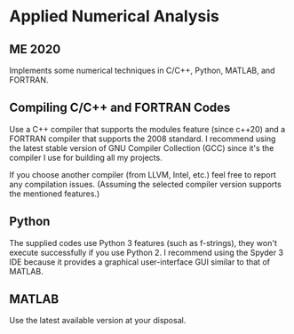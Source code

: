 # Applied Numerical Analysis
## ME 2020
Implements some numerical techniques in C/C++, Python, MATLAB, and FORTRAN.

## Compiling C/C++ and FORTRAN Codes
Use a C++ compiler that supports the modules feature (since c++20) and a
FORTRAN compiler that supports the 2008 standard. I recommend using the
latest stable version of GNU Compiler Collection (GCC) since it's the
compiler I use for building all my projects.

If you choose another compiler (from LLVM, Intel, etc.) feel free to
report any compilation issues. (Assuming the selected compiler version
supports the mentioned features.)

## Python
The supplied codes use Python 3 features (such as f-strings),
they won't execute successfully if you use Python 2.
I recommend using the Spyder 3 IDE because it provides a graphical
user-interface GUI similar to that of MATLAB.

## MATLAB
Use the latest available version at your disposal.